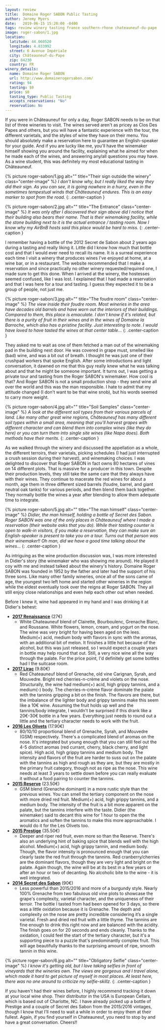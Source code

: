```yaml
---
layout: review
title:  Domaine Roger SABON Public Tasting
author: Jeremy Myers
date:   2019-06-15 15:20:00 -0400
tags: review winery tasting france southern-rhone chateauneuf-du-pape
image: roger-sabon/1.jpg
location:
  latitude: 44.060520
  longitude: 4.833992
  street: 6 Avenue Impériale
  city: Châteauneuf-du-Pape
  zip: 84230
  country: FR
winery_details:
  name: Domaine Roger SABON
  url: http://www.domainerogersabon.com/
  rating: 94
  tasting: $0
  price: $0
  tasting_type: Public Tasting
  accepts_reservations: "No"
  reservation: No
---
```

If you were in Châteauneuf for only a day, Roger SABON needs to be on that list of three wineries to visit.  The wines served aren't as pricey as Clos Des Papes and others, but you will have a fantastic experience with the tour, the different varietals, and the styles of wine they have on their menu.  You should absolutely make a reservation here to guarantee an English-speaker for your guide.  And if you are lucky like me, you'll have the winemaker himself showing you around the facility, explaining what he aimed for when he made each of the wines, and answering any/all questions you may have.  As a wine student, this was definitely my most educational tasting in Châteauneuf.

{% picture roger-sabon/1.jpg alt="" title="Their sign outside the winery" class="center-image" %}
*I don't know why, but I really liked the way they did their sign.  As you can see, it is going nowhere in a hurry, even in the sometimes tempestual winds that Châteauneuf endures.  This is an easy marker to spot from the road.*
{: .center-caption }

{% picture roger-sabon/2.jpg alt="" title="The Entrance" class="center-image" %}
*It was only after I discovered their sign above did I notice that their building also bears their name.  That is their winemaking facility, while the stone building next to it is the actual entrance / tasting room.  Now I know why my AirBnB hosts said this place would be hard to miss.*
{: .center-caption }

I remember having a bottle of the 2012 Secret de Sabon about 2 years ago during a tasting and really liking it.  Little did I know how much that bottle cost and that I would ever need to recall its name.  It is a surreal experience each time I visit a winery that produces wines I've enjoyed at home, at a wine bar, or in a restaurant.  The website recommended that I make a reservation and since practically no other winery requested/required one, I made sure to get this done.  When I arrived at the winery, the hostesses seemed confused, like I was lost.  I explained that I had made a reservation and that I was here for a tour and tasting.  I guess they expected it to be a group of people, not just me.

{% picture roger-sabon/3.jpg alt="" title="The foudre room" class="center-image" %}
*The view inside their foudre room.  Most wineries in the area have decades old barrels and have worn out the interiors of their buildings.  Compared to them, this place is emaculate.  I don't know if it's related, but there is a purity of fruit in their wines and in the wines of Domaine la Barroche, which also has a pristine facility.  Just interesting to note.  I would have loved to have tasted the wines at that center table...*
{: .center-caption }

They asked me to wait as one of them fetched a man out of the winemaking pad in the building next door.  He was covered in grape must, smelled like (bad) wine, and was a bit out of breath.  I thought he was just one of their crushpad workers that spoke English.  After some introductions and light conversation, it dawned on me that this guy really knew what he was talking about and that he might be someone important.  It turns out, I was getting a private tour and tasting from the Roger SABON's winemaker.  How cool is that?  And Roger SABON is not a small production shop - they send wine all over the world and this was the man responsible.  I hate to admit that my attitude changed (I don't want to be that wine snob), but his words seemed to carry more weight.

{% picture roger-sabon/4.jpg alt="" title="Soil Samples" class="center-image" %}
*A look at the different soil types from their various parcels of land.  Like many other great wine regions, Châteauneuf has many different soil types within a small area, meaning that you'll harvest grapes with different character and can blend them into complex wines (like they do here) or you can turn them into single site wines (like Napa does).  Both methods have their merits.*
{: .center-caption }

As we walked through the winery and discussed the appellation as a whole, the different terroirs, their varietals, picking schedules (I had just interrupted a crush session during their harvest), and winemaking choices.  I was delighted to discover that Roger SABON in fact owns 80 hectares of vines on 14 different plots.  That is massive for a producer in this town.  Despite their production levels, they still take the same care that they always have with their wines.  They continue to macerate the red wines for about a month, age them in three different sized barrels (foudre, barrel, and giant neutral oak tanks) for various periods, and then blend them back together.  They normally bottle the wines a year after blending to allow them adequate time to integrate.

{% picture roger-sabon/5.jpg alt="" title="The man himself" class="center-image" %}
*Didier, the man himself, holding a bottle of Secret des Sabon.  Roger SABON was one of the only places in Châteauneuf where I made a reservation (their website asks that you do).  While their tasting counter is open to walk-in visitors, if you make a reservation, they can make sure an English-speaker is present to take you on a tour.  Turns out that person was their winemaker!!  Oh man, did we have a good time talking about the wines...*
{: .center-caption }

As intriguing as the wine production discussion was, I was more interested in Didier's story (the winemaker who was showing me around).  He played it coy with me and instead talked about the winery's history.  Domaine Roger SABON was founded in 1952 by the father and later had the support of his three sons.  Like many other family wineries, once all of the sons came of age, the youngest two left home and started other wineries in the region while the eldest eventually took over the reigns at Roger SABON.  They all still enjoy close relationships and even help each other out when needed.

Before I knew it, wine had appeared in my hand and I was drinking it at Didier's behest:

* [**2017 Renaissance**](http://www.domainerogersabon.com/wp-content/uploads/2018/04/FICHE-TECHNIQUE-RENAISSANCE.pdf) (27€)
  * White Chateauneuf blend of Clairette, Bourboulenc, Grenache Blanc, and Roussane.  White flowers, lemon, cream, and yogurt on the nose.  The wine was very bright for having been aged on the lees.  Medium(+) acid, medium body with flavors in sync with the aromas, with an additional bit of melon.  It finishes a little hot because of the alcohol, but this was just released, so I would expect a couple years in bottle may help round that out.  Still, a very nice wine all the way through the palate.  For the price point, I'd definitely get some bottles had I the suitcase room.
* [**2017 Lirac**](http://www.domainerogersabon.com/wp-content/uploads/2018/12/FICHE-TECHNIQUE-LIRAC-ENGLISH.pdf) (9.80€)
  * Red Chateauneuf blend of Grenache, old vine Carignan, Syrah, and Mouvedre.  Bright red cherries-n-crème and violets on the nose.  Structurally, the wine had medium(+) acid, high grippy tannins, and a medium(-) body.  The cherries-n-crème flavor dominate the palate with the tannins gripping a bit on the finish.  The flavors are there, but the imbalance of the lighter body and grippy tannins make this seem like a 10€ wine.  Assuming the fruit holds up well and the tannins/body integrate, I wouldn't be surprised if this drank like a 20€-30€ bottle in a few years.  Everything just needs to round out a little and the tertiary character needs to work with the fruit.
* [**2016 Les Olivets**](http://www.domainerogersabon.com/wp-content/uploads/2019/01/FICHE-TECHNIQUE-OLIVETS-ENGLISH.pdf) (17.90€)
  * 80/10/10 proportional blend of Grenache, Syrah, and Mouvedre (GSM) respectively.  There's a complicated blend of aromas on the nose.  It's integrated but young enough that you can still feel out the 4-5 distinct aromas (red currant, cherry, black cherry, and light spice).  High acid, high grippy tannins and medium body.  The intensity and flavors of the fruit are harder to suss out on the palate with the tannins as high and rough as they are, but they are mostly in the primary fruit category, though not as ripe as the nose.  This wine needs at least 3 years to settle down before you can really evaluate it without a food pairing to counter the tannins.
* [**2015 Reserve**](http://www.domainerogersabon.com/wp-content/uploads/2018/12/FICHE-TECHNIQUE-RESERVE-ENGLISH.pdf) (23.50€)
  * GSM blend (Grenache dominant) in a more rustic style than the previous wines.  You can smell the tertiary component on the nose with more dried red fruit.  Medium(+) acid, high grippy tannins, and a medium body.  The intensity of the fruit is a bit more apparent on the palate, but the tannins interfere with the taste.  Didier (the winemaker) said to decant this wine for 1 hour to open the the aromatics and soften the tannins to make this more approachable.  I would do it for the Les Olivets too.  
* [**2015 Prestige**](http://www.domainerogersabon.com/wp-content/uploads/2019/01/FICHE-TECHNIQUE-PRESTIGE-ENGLISH.pdf) (35.50€)
  * Deeper and riper red fruit, even more so than the Reserve.  There's also an underlying hint of baking spice that blends well with the high alcohol.  Medium(+) acid, high grippy tannin, and medium body.  Though, the flavor intensity is pronounced enough that you can clearly taste the red fruit through the tannins.  Red cranberry/cherries are the dominant flavors, though they are very light and bright on the palate.  Again though, the wine will be at its best in a few years or after an hour or two of decanting.  No alcoholic bite to the wine - it is well integrated.
* [**2014 Secret des Sabon**](http://www.domainerogersabon.com/wp-content/uploads/2019/01/FICHE-TECHNIQUE-SECRET-ENGLISH.pdf) (90€)
  * Less powerful than 2015/2016 and more of a burgundy style.  Nearly 100% Grenache from two fabulous old vine plots to showcase the grape's complexity, varietal character, and the uniqueness of their terroir.  The bottle I tasted from had been opened for 3 days, so there was a little oxidation because it is Grenache.  The depth and complexity on the nose are pretty incredible considering it’s a single varietal.  Fresh and dried red fruit with a little thyme.  The tannins are fine enough to drink this right now and are balanced with the acidity.  The finish goes on for 20 seconds and ends cleanly.  Thanks to the oxidation, I could feel the start of the tertiary character, but it's a supporting piece to a puzzle that's predominantly complex fruit.  This will age beautifully thanks to the surprising amount of ripe, smooth tannin in this wine.

{% picture roger-sabon/6.jpg alt="" title="Obligatory Selfie" class="center-image" %}
*I know it's getting old, but I love taking selfies in front of vineyards that the wineries own.  The views are gorgeous and I travel alone, which made it hard to get picture of myself in most places.  At least here, there was no one around to criticize my selfie-skillz.*
{: .center-caption }

If you haven't had their wines before, I highly recommend tracking it down at your local wine shop.  Their distributor in the USA is European Cellars, which is based out of Charlotte, NC.  I have already picked up a bottle of Prestige and a couple of Secret des Sabon from the 2015/2016 vintages, though I know that I'll need to wait a while in order to enjoy them at their fullest.  Again, if you find yourself in Chateauneuf, you need to stop by and have a great conversation.  Cheers!!

